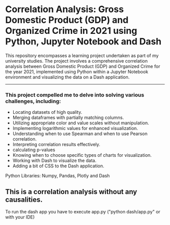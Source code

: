# Correlation Analysis: Gross Domestic Product (GDP) and Organized Crime in 2021 using Python, Jupyter Notebook and Dash

This repository encompasses a learning project undertaken as part of my university studies. The project involves a comprehensive correlation analysis between Gross Domestic Product (GDP) and Organized Crime for the year 2021, implemented using Python within a Jupyter Notebook environment and visualizing the data on a Dash application.

---

### This project compelled me to delve into solving various challenges, including:

* Locating datasets of high quality.
* Merging dataframes with partially matching columns.
* Utilizing appropriate color and value scales without manipulation.
* Implementing logarithmic values for enhanced visualization.
* Understanding when to use Spearman and when to use Pearson correlation.
* Interpreting correlation results effectively.
* calculating p-values
* Knowing when to choose specific types of charts for visualization.
* Working with Dash to visualize the data.
* Adding a bit of CSS to the Dash application.
  

Python Libraries: Numpy, Pandas, Plotly and Dash

This is a correlation analysis without any causalities.
---
To run the dash app you have to execute app.py ("python dash/app.py" or with your IDE)